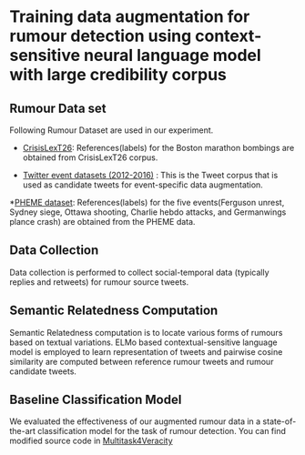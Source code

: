 # Training data augmentation for rumour detection using context-sensitive neural language model with large credibility corpus

## Rumour Data set

Following Rumour Dataset are used in our experiment.

* [CrisisLexT26](https://github.com/sajao/CrisisLex/tree/master/data/CrisisLexT26): References(labels) for the Boston marathon bombings are obtained from CrisisLexT26 corpus.

* [Twitter event datasets (2012-2016)](https://figshare.com/articles/Twitter_event_datasets_2012-2016_/5100460) : This is the Tweet corpus that is used as candidate tweets for event-specific data augmentation. 

*[PHEME dataset](https://figshare.com/articles/PHEME_dataset_for_Rumour_Detection_and_Veracity_Classification/6392078): References(labels) for the five events(Ferguson unrest, Sydney siege, Ottawa shooting, Charlie hebdo attacks, and Germanwings plance crash) are obtained from the PHEME data.

## Data Collection

Data collection is performed to collect social-temporal data (typically replies and retweets) for rumour source tweets.

## Semantic Relatedness Computation

Semantic Relatedness computation is to locate various forms of rumours based on textual variations. 
ELMo based contextual-sensitive language model is employed to learn representation of tweets and 
pairwise cosine similarity are computed between reference rumour tweets and rumour candidate tweets.

## Baseline Classification Model

We evaluated the effectiveness of our augmented rumour data in a state-of-the-art classification model for the task of rumour detection. You can find modified source code in [Multitask4Veracity](https://github.com/soojihan/Multitask4Veracity)
